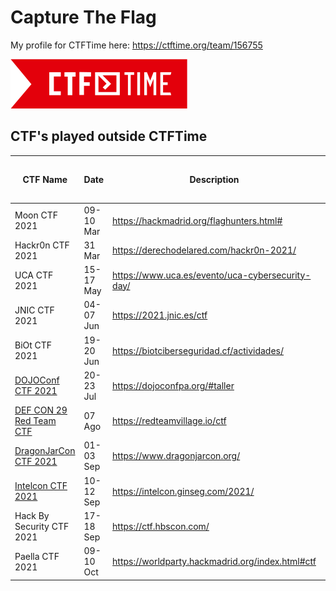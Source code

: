 # Capture The Flag

My profile for CTFTime here: https://ctftime.org/team/156755

![CTFTime](img/logo.png)

## CTF's played outside **CTFTime**

| CTF Name | Date | Description | My Rank / Total Player | Country | 
| ------------ | :------------------- | ---------------------------------------- | -------: | ----- | 
| Moon CTF 2021 | 09-10 Mar | https://hackmadrid.org/flaghunters.html# | 24/190 | Spain |
| Hackr0n CTF 2021 | 31 Mar | https://derechodelared.com/hackr0n-2021/ | 20/330 | Spain |
| UCA CTF 2021 | 15-17 May | https://www.uca.es/evento/uca-cybersecurity-day/ | 10/105 | Spain |
| JNIC CTF 2021 | 04-07 Jun | https://2021.jnic.es/ctf | 11/79 | Spain |
| BiOt CTF 2021 | 19-20 Jun | https://biotciberseguridad.cf/actividades/ | 5/22 | Ecuador |
| [DOJOConf CTF 2021](img/dojoconf_2021.png) | 20-23 Jul | https://dojoconfpa.org/#taller | 9/40 | Panama |
| [DEF CON 29 Red Team CTF](img/DEFCON29.png) | 07 Ago | https://redteamvillage.io/ctf | 80/658 | USA |
| [DragonJarCon CTF 2021](img/Dragonjar2021.png) | 01-03 Sep | https://www.dragonjarcon.org/ | 4/385 | Colombia |
| [Intelcon CTF 2021](img/intelcon2021.png) | 10-12 Sep | https://intelcon.ginseg.com/2021/ | 10/181 | Spain |
| Hack By Security CTF 2021  | 17-18 Sep | https://ctf.hbscon.com/ | 8/84 | Spain |   
| Paella CTF 2021  | 09-10 Oct | https://worldparty.hackmadrid.org/index.html#ctf | 7/70 | Spain |   
